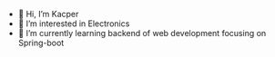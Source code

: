- 👋 Hi, I’m Kacper
- 👀 I’m interested in Electronics 
- 🌱 I’m currently learning backend of web development focusing on Spring-boot 


<!---
kszucki/kszucki is a ✨ special ✨ repository because its `README.md` (this file) appears on your GitHub profile.
You can click the Preview link to take a look at your changes.
--->
